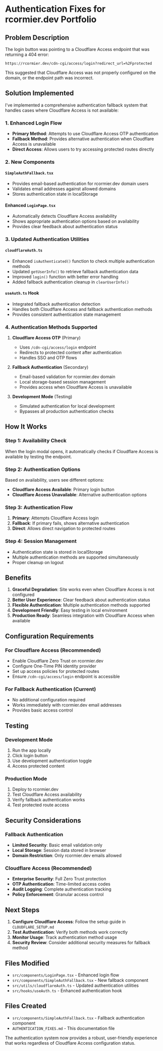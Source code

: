 # Authentication Fixes for rcormier.dev Portfolio

## Problem Description

The login button was pointing to a Cloudflare Access endpoint that was returning a 404 error:
```
https://rcormier.dev/cdn-cgi/access/login?redirect_url=%2Fprotected
```

This suggested that Cloudflare Access was not properly configured on the domain, or the endpoint path was incorrect.

## Solution Implemented

I've implemented a comprehensive authentication fallback system that handles cases where Cloudflare Access is not available:

### 1. Enhanced Login Flow

- **Primary Method**: Attempts to use Cloudflare Access OTP authentication
- **Fallback Method**: Provides alternative authentication when Cloudflare Access is unavailable
- **Direct Access**: Allows users to try accessing protected routes directly

### 2. New Components

#### `SimpleAuthFallback.tsx`
- Provides email-based authentication for rcormier.dev domain users
- Validates email addresses against allowed domains
- Stores authentication state in localStorage

#### Enhanced `LoginPage.tsx`
- Automatically detects Cloudflare Access availability
- Shows appropriate authentication options based on availability
- Provides clear feedback about authentication status

### 3. Updated Authentication Utilities

#### `cloudflareAuth.ts`
- Enhanced `isAuthenticated()` function to check multiple authentication methods
- Updated `getUserInfo()` to retrieve fallback authentication data
- Improved `login()` function with better error handling
- Added fallback authentication cleanup in `clearUserInfo()`

#### `useAuth.ts` Hook
- Integrated fallback authentication detection
- Handles both Cloudflare Access and fallback authentication methods
- Provides consistent authentication state management

### 4. Authentication Methods Supported

1. **Cloudflare Access OTP** (Primary)
   - Uses `/cdn-cgi/access/login` endpoint
   - Redirects to protected content after authentication
   - Handles SSO and OTP flows

2. **Fallback Authentication** (Secondary)
   - Email-based validation for rcormier.dev domain
   - Local storage-based session management
   - Provides access when Cloudflare Access is unavailable

3. **Development Mode** (Testing)
   - Simulated authentication for local development
   - Bypasses all production authentication checks

## How It Works

### Step 1: Availability Check
When the login modal opens, it automatically checks if Cloudflare Access is available by testing the endpoint.

### Step 2: Authentication Options
Based on availability, users see different options:

- **Cloudflare Access Available**: Primary login button
- **Cloudflare Access Unavailable**: Alternative authentication options

### Step 3: Authentication Flow
1. **Primary**: Attempts Cloudflare Access login
2. **Fallback**: If primary fails, shows alternative authentication
3. **Direct**: Allows direct navigation to protected routes

### Step 4: Session Management
- Authentication state is stored in localStorage
- Multiple authentication methods are supported simultaneously
- Proper cleanup on logout

## Benefits

1. **Graceful Degradation**: Site works even when Cloudflare Access is not configured
2. **Better User Experience**: Clear feedback about authentication status
3. **Flexible Authentication**: Multiple authentication methods supported
4. **Development Friendly**: Easy testing in local environment
5. **Production Ready**: Seamless integration with Cloudflare Access when available

## Configuration Requirements

### For Cloudflare Access (Recommended)
- Enable Cloudflare Zero Trust on rcormier.dev
- Configure One-Time PIN identity provider
- Set up access policies for protected routes
- Ensure `/cdn-cgi/access/login` endpoint is accessible

### For Fallback Authentication (Current)
- No additional configuration required
- Works immediately with rcormier.dev email addresses
- Provides basic access control

## Testing

### Development Mode
1. Run the app locally
2. Click login button
3. Use development authentication toggle
4. Access protected content

### Production Mode
1. Deploy to rcormier.dev
2. Test Cloudflare Access availability
3. Verify fallback authentication works
4. Test protected route access

## Security Considerations

### Fallback Authentication
- **Limited Security**: Basic email validation only
- **Local Storage**: Session data stored in browser
- **Domain Restriction**: Only rcormier.dev emails allowed

### Cloudflare Access (Recommended)
- **Enterprise Security**: Full Zero Trust protection
- **OTP Authentication**: Time-limited access codes
- **Audit Logging**: Complete authentication tracking
- **Policy Enforcement**: Granular access control

## Next Steps

1. **Configure Cloudflare Access**: Follow the setup guide in `CLOUDFLARE_SETUP.md`
2. **Test Authentication**: Verify both methods work correctly
3. **Monitor Usage**: Track authentication method usage
4. **Security Review**: Consider additional security measures for fallback method

## Files Modified

- `src/components/LoginPage.tsx` - Enhanced login flow
- `src/components/SimpleAuthFallback.tsx` - New fallback component
- `src/utils/cloudflareAuth.ts` - Updated authentication utilities
- `src/hooks/useAuth.ts` - Enhanced authentication hook

## Files Created

- `src/components/SimpleAuthFallback.tsx` - Fallback authentication component
- `AUTHENTICATION_FIXES.md` - This documentation file

The authentication system now provides a robust, user-friendly experience that works regardless of Cloudflare Access configuration status.
